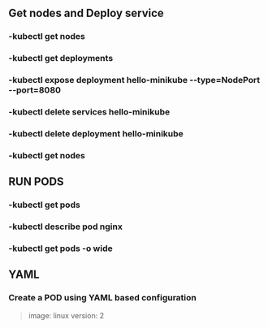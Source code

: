 ## Get nodes and Deploy service
### -kubectl get nodes
### -kubectl get deployments
### -kubectl expose deployment hello-minikube --type=NodePort --port=8080
### -kubectl delete services hello-minikube
### -kubectl delete deployment hello-minikube
### -kubectl get nodes

## RUN PODS
### -kubectl get pods
### -kubectl describe pod nginx
### -kubectl get pods -o wide

## YAML
### Create a POD using YAML based configuration
> image: linux
> version: 2

